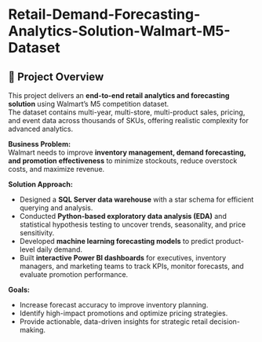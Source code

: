 # Retail-Demand-Forecasting-Analytics-Solution-Walmart-M5-Dataset

## 📌 Project Overview

This project delivers an **end-to-end retail analytics and forecasting solution** using Walmart’s M5 competition dataset.  
The dataset contains multi-year, multi-store, multi-product sales, pricing, and event data across thousands of SKUs, offering realistic complexity for advanced analytics.

**Business Problem:**  
Walmart needs to improve **inventory management, demand forecasting, and promotion effectiveness** to minimize stockouts, reduce overstock costs, and maximize revenue.

**Solution Approach:**  
- Designed a **SQL Server data warehouse** with a star schema for efficient querying and analysis.  
- Conducted **Python-based exploratory data analysis (EDA)** and statistical hypothesis testing to uncover trends, seasonality, and price sensitivity.  
- Developed **machine learning forecasting models** to predict product-level daily demand.  
- Built **interactive Power BI dashboards** for executives, inventory managers, and marketing teams to track KPIs, monitor forecasts, and evaluate promotion performance.

**Goals:**  
- Increase forecast accuracy to improve inventory planning.  
- Identify high-impact promotions and optimize pricing strategies.  
- Provide actionable, data-driven insights for strategic retail decision-making.
